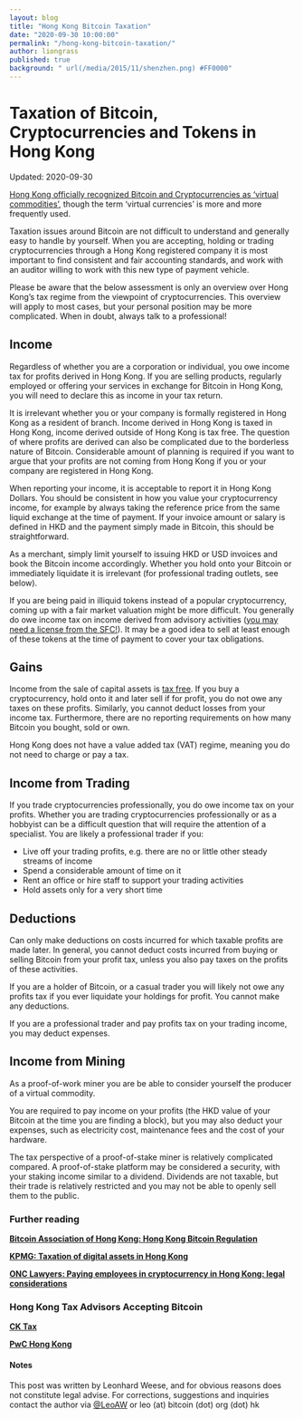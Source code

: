 ```yaml
---
layout: blog
title: "Hong Kong Bitcoin Taxation"
date: "2020-09-30 10:00:00"
permalink: "/hong-kong-bitcoin-taxation/"
author: liongrass
published: true
background: " url(/media/2015/11/shenzhen.png) #FF0000"
---
```


# Taxation of Bitcoin, Cryptocurrencies and Tokens in Hong Kong

Updated: 2020-09-30

[Hong Kong officially recognized Bitcoin and Cryptocurrencies as ‘virtual commodities’](https://www.bitcoin.org.hk/hong-kong-bitcoin-regulation/), though the term ‘virtual currencies’ is more and more frequently used.

Taxation issues around Bitcoin are not difficult to understand and generally easy to handle by yourself. When you are accepting, holding or trading cryptocurrencies through a Hong Kong registered company it is most important to find consistent and fair accounting standards, and work with an auditor willing to work with this new type of payment vehicle.

Please be aware that the below assessment is only an overview over Hong Kong’s tax regime from the viewpoint of cryptocurrencies. This overview will apply to most cases, but your personal position may be more complicated. When in doubt, always talk to a professional!

## Income

Regardless of whether you are a corporation or individual, you owe income tax for profits derived in Hong Kong. If you are selling products, regularly employed or offering your services in exchange for Bitcoin in Hong Kong, you will need to declare this as income in your tax return.

It is irrelevant whether you or your company is formally registered in Hong Kong as a resident of branch. Income derived in Hong Kong is taxed in Hong Kong, income derived outside of Hong Kong is tax free. The question of where profits are derived can also be complicated due to the borderless nature of Bitcoin. Considerable amount of planning is required if you want to argue that your profits are not coming from Hong Kong if you or your company are registered in Hong Kong.

When reporting your income, it is acceptable to report it in Hong Kong Dollars. You should be consistent in how you value your cryptocurrency income, for example by always taking the reference price from the same liquid exchange at the time of payment. If your invoice amount or salary is defined in HKD and the payment simply made in Bitcoin, this should be straightforward.

As a merchant, simply limit yourself to issuing HKD or USD invoices and book the Bitcoin income accordingly. Whether you hold onto your Bitcoin or immediately liquidate it is irrelevant (for professional trading outlets, see below).

If you are being paid in illiquid tokens instead of a popular cryptocurrency, coming up with a fair market valuation might be more difficult. You generally do owe income tax on income derived from advisory activities ([you may need a license from the SFC!](https://www.sfc.hk/web/EN/regulatory-functions/intermediaries/licensing/guide-to-licence-application/regulated-activities.html)). It may be a good idea to sell at least enough of these tokens at the time of payment to cover your tax obligations.

## Gains

Income from the sale of capital assets is [tax free](https://www.ird.gov.hk/eng/tax/bus_pft.htm). If you buy a cryptocurrency, hold onto it and later sell if for profit, you do not owe any taxes on these profits. Similarly, you cannot deduct losses from your income tax. Furthermore, there are no reporting requirements on how many Bitcoin you bought, sold or own.

Hong Kong does not have a value added tax (VAT) regime, meaning you do not need to charge or pay a tax.

## Income from Trading

If you trade cryptocurrencies professionally, you do owe income tax on your profits. Whether you are trading cryptocurrencies professionally or as a hobbyist can be a difficult question that will require the attention of a specialist. You are likely a professional trader if you:

- Live off your trading profits, e.g. there are no or little other steady streams of income
- Spend a considerable amount of time on it
- Rent an office or hire staff to support your trading activities
- Hold assets only for a very short time


## Deductions

Can only make deductions on costs incurred for which taxable profits are made later. In general, you cannot deduct costs incurred from buying or selling Bitcoin from your profit tax, unless you also pay taxes on the profits of these activities.

If you are a holder of Bitcoin, or a casual trader you will likely not owe any profits tax if you ever liquidate your holdings for profit. You cannot make any deductions.

If you are a professional trader and pay profits tax on your trading income, you may deduct expenses.


## Income from Mining

As a proof-of-work miner you are be able to consider yourself the producer of a virtual commodity.

You are required to pay income on your profits (the HKD value of your Bitcoin at the time you are finding a block), but you may also deduct your expenses, such as electricity cost, maintenance fees and the cost of your hardware.

The tax perspective of a proof-of-stake miner is relatively complicated compared. A proof-of-stake platform may be considered a security, with your staking income similar to a dividend. Dividends are not taxable, but their trade is relatively restricted and you may not be able to openly sell them to the public.

### Further reading

**[Bitcoin Association of Hong Kong: Hong Kong Bitcoin Regulation](https://www.bitcoin.org.hk/hong-kong-bitcoin-regulation/)**

**[KPMG: Taxation of digital assets in Hong Kong](https://home.kpmg/cn/en/home/insights/2020/04/tax-alert-8-hk-taxation-of-digital-assets-in-hk.html)**

**[ONC Lawyers: Paying employees in cryptocurrency in Hong Kong: legal considerations ](https://www.lexology.com/library/detail.aspx?g=d59b91d4-d741-4ea8-8f68-e5184cd85b0c)**


### Hong Kong Tax Advisors Accepting Bitcoin

**[CK Tax](https://en.ck-tax.com/)**

**[PwC Hong Kong](https://www.pwchk.com/)**

#### Notes

This post was written by Leonhard Weese, and for obvious reasons does not constitute legal advise. For corrections, suggestions and inquiries contact the author via [@LeoAW](https://twitter.com/leoaw) or leo (at) bitcoin (dot) org (dot) hk


